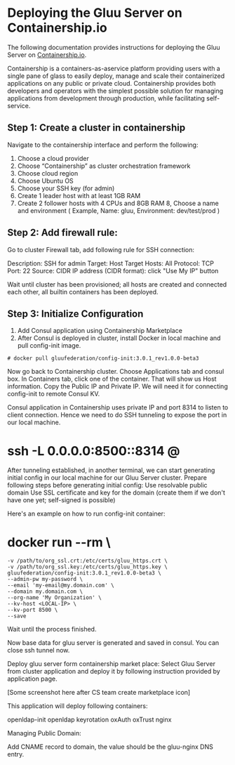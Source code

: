 # Deploying the Gluu Server on Containership.io 

The following documentation provides instructions for deploying the Gluu Server on [Containership.io](https://containership.io).

Containership is a containers-as-aservice platform providing users with a single pane of glass to easily deploy, manage and scale their containerized applications on any public or private cloud. Containership provides both developers and operators with the simplest possible solution for managing applications from development through production, while facilitating self-service. 

## Step 1: Create a cluster in containership

Navigate to the containership interface and perform the following:

1. Choose a cloud provider
2. Choose “Containership” as cluster orchestration framework
3. Choose cloud region
4. Choose Ubuntu OS
5. Choose your SSH key (for admin)
6. Create 1 leader host with at least 1GB RAM
7. Create 2 follower hosts with 4 CPUs and 8GB RAM
8, Choose a name and environment  ( Example, Name: gluu, Environment: dev/test/prod )

## Step 2: Add firewall rule:

Go to cluster Firewall tab, add following rule for SSH connection:

Description: SSH for admin
Target: Host
Target Hosts: All
Protocol: TCP
Port: 22
Source: CIDR
IP address (CIDR format): click "Use My IP" button

Wait until cluster has been provisioned; all hosts are created and connected each other, all builtin containers has been deployed.

## Step 3: Initialize Configuration

1. Add Consul application using Containership Marketplace
2. After Consul is deployed in cluster, install Docker in local machine and pull config-init image.

`# docker pull gluufederation/config-init:3.0.1_rev1.0.0-beta3`

Now go back to Containership cluster. Choose Applications tab and consul box. In Containers tab, click one of the container. That will show us Host information. Copy the Public IP and Private IP. We will need it for connecting config-init to remote Consul KV.

Consul application in Containership uses private IP and port 8314 to listen to client connection. Hence we need to do SSH tunneling to expose the port in our local machine.

# ssh -L 0.0.0.0:8500:<REMOTE-PRIVATE-IP>:8314 <SSH-USER>@<REMOTE-PUBLIC-IP>

After tunneling established, in another terminal, we can start generating initial config in our local machine for our Gluu Server cluster.
Prepare following steps before generating initial config:
Use resolvable public domain
Use SSL certificate and key for the domain (create them if we don't have one yet; self-signed is possible)

Here's an example on how to run config-init container:

# docker run --rm \
    -v /path/to/org_ssl.crt:/etc/certs/gluu_https.crt \
    -v /path/to/org_ssl.key:/etc/certs/gluu_https.key \
    gluufederation/config-init:3.0.1_rev1.0.0-beta3 \
    --admin-pw my-password \
    --email 'my-email@my.domain.com' \
    --domain my.domain.com \
    --org-name 'My Organization' \
    --kv-host <LOCAL-IP> \
    --kv-port 8500 \
    --save


Wait until the process finished.

Now base data for gluu server is generated and saved in consul.
You can close ssh tunnel now.

Deploy gluu server form containership market place:
Select Gluu Server from cluster application and deploy it by following instruction provided by application page.

[Some screenshot here after CS team create marketplace icon]


This application will deploy following containers:

openldap-init
openldap
keyrotation
oxAuth
oxTrust
nginx

Managing Public Domain:

Add CNAME record to domain, the value should be the gluu-nginx DNS entry.
